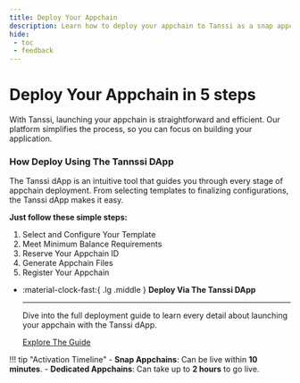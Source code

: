 ```yaml
---
title: Deploy Your Appchain
description: Learn how to deploy your appchain to Tanssi as a snap appchain for short-term testing or as a dedicated Tanssi appchain for long-term testing.
hide:
 - toc
 - feedback
---
```


# Deploy Your Appchain in 5 steps

With Tanssi, launching your appchain is straightforward and efficient. Our platform simplifies the process, so you can focus on building your application.

### **How Deploy Using The Tannssi DApp**

The Tanssi dApp is an intuitive tool that guides you through every stage of appchain deployment. From selecting templates to finalizing configurations, the Tanssi dApp makes it easy.

**Just follow these simple steps:**

1. Select and Configure Your Template
2. Meet Minimum Balance Requirements
3. Reserve Your Appchain ID
4. Generate Appchain Files
5. Register Your Appchain


<div class="grid cards" markdown>

-   :material-clock-fast:{ .lg .middle } __Deploy Via The Tanssi DApp__

    ---
    Dive into the full deployment guide to learn every detail about launching your appchain with the Tanssi dApp.
    

    [Explore The Guide](dapp.md)

</div>

!!! tip "Activation Timeline"
    - **Snap Appchains**: Can be live within **10 minutes**.
    - **Dedicated Appchains**: Can take up to **2 hours** to go live.

